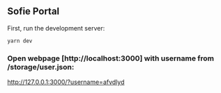 ## Sofie Portal 

First, run the development server:

```
yarn dev
```

### Open webpage [http://localhost:3000] with username from /storage/user.json:
http://127.0.0.1:3000/?username=afvdlyd
